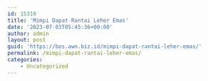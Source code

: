 ```yaml
---
id: 15319
title: 'Mimpi Dapat Rantai Leher Emas'
date: '2023-07-03T05:45:36+00:00'
author: admin
layout: post
guid: 'https://bos.awn.biz.id/mimpi-dapat-rantai-leher-emas/'
permalink: /mimpi-dapat-rantai-leher-emas/
categories:
    - Uncategorized
---
```


